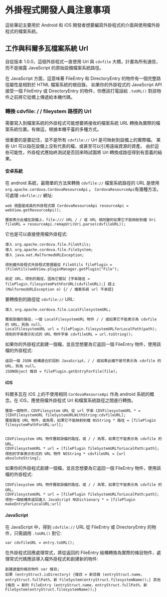<!---
    Licensed to the Apache Software Foundation (ASF) under one
    or more contributor license agreements.  See the NOTICE file
    distributed with this work for additional information
    regarding copyright ownership.  The ASF licenses this file
    to you under the Apache License, Version 2.0 (the
    "License"); you may not use this file except in compliance
    with the License.  You may obtain a copy of the License at

      http://www.apache.org/licenses/LICENSE-2.0

    Unless required by applicable law or agreed to in writing,
    software distributed under the License is distributed on an
    "AS IS" BASIS, WITHOUT WARRANTIES OR CONDITIONS OF ANY
    KIND, either express or implied.  See the License for the
    specific language governing permissions and limitations
    under the License.
-->

# 外掛程式開發人員注意事項

這些筆記主要用於 Android 和 iOS 開發者想要編寫外掛程式的介面與使用檔外掛程式的檔案系統。

## 工作與科爾多瓦檔案系統 Url

自從版本 1.0.0，這個外掛程式一直使用 Url 與 `cdvfile` 大橋，計畫為所有通信，而不是揭露 JavaScript 的原始設備檔案系統路徑。

在 JavaScript 方面，這意味著 FileEntry 和 DirectoryEntry 的物件有一個完整路徑屬性是相對於 HTML 檔案系統的根目錄。 如果你的外掛程式的 JavaScript API 接受一個 FileEntry 或 DirectoryEntry 的物件，你應該打電話給 `.toURL()` 對該物件之前將它從橋上傳遞給本機代碼。

### 轉換 cdvfile: / / fileystem 路徑的 Url

需要寫入到檔案系統的外掛程式可能想要將接收的檔案系統 URL 轉換為實際的檔案系統位置。有做這，根據本機平臺的多種方式。

很重要的是要記住，並不是所有 `cdvfile://` Url 是可映射到設備上的實際檔。 某些 Url 可以指在設備上沒有代表的檔，或甚至可以引用遠端資源的資產。 由於這些可能性，外掛程式應始終測試是否回來時試圖將 Url 轉換成路徑得到有意義的結果。

#### 安卓系統

在 android 系統，最簡單的方法來轉換 `cdvfile://` 檔案系統路徑的 URL 是使用 `org.apache.cordova.CordovaResourceApi` 。 `CordovaResourceApi`有幾種方法，可處理 `cdvfile://` 網址:

    web 視圖是成員的外掛程式類 CordovaResourceApi resourceApi = webView.getResourceApi();

    獲取表示此檔在設備上，file:/// URL / / 或 URL 相同變的如果它不能映射到檔 Uri fileURL = resourceApi.remapUri(Uri.parse(cdvfileURL));

它也是可以直接使用檔外掛程式:

    導入 org.apache.cordova.file.FileUtils;
    導入 org.apache.cordova.file.FileSystem;
    導入 java.net.MalformedURLException;

    得到檔外掛程式外掛程式管理器從 FileUtils filePlugin = (FileUtils)webView.pluginManager.getPlugin("File");

    給定 URL，得到的路徑，因為它嘗試 {字串路徑 = filePlugin.filesystemPathForURL(cdvfileURL);} 趕上 (MalformedURLException e) {/ / 檔案系統 url 不承認}

要轉換到的路徑從 `cdvfile://` URL:

    導入 org.apache.cordova.file.LocalFilesystemURL;

    獲取設備的路徑，一個 LocalFilesystemURL 物件 / / 或如果它不能表示為 cdvfile 的 URL，則為 null。
    LocalFilesystemURL url = filePlugin.filesystemURLforLocalPath(path);
    得到的字串表示形式的 URL 物件字串 cdvfileURL = url.toString();

如果你的外掛程式創建一個檔，並且您想要為它返回一個 FileEntry 物件，使用該檔的外掛程式:

    返回一個 JSON 結構適合於回到 JavaScript，/ / 或如果此檔不是可表示為 cdvfile 的 URL，則為 null。
    JSONObject 條目 = filePlugin.getEntryForFile(file);

#### iOS

科爾多瓦在 iOS 上的不使用相同 `CordovaResourceApi` 作為 android 系統的概念。在 iOS，應使用檔外掛程式 Url 和檔案系統路徑之間進行轉換。

    獲取一個物件，CDVFilesystem URL 從 url 字串 CDVFilesystemURL * = [CDVFilesystemURL fileSystemURLWithString:cdvfileURL];
    獲取路徑 URL 物件，或為零，如果它不能映射到檔 NSString * 路徑 = [filePlugin filesystemPathForURL:url];


    CDVFilesystem URL 物件獲取設備的路徑，或 / / 為零，如果它不能表示為 cdvfile 的 URL。
    CDVFilesystemURL * url = [filePlugin fileSystemURLforLocalPath:path];
    得到的字串表示形式的 URL 物件 NSString * cdvfileURL = [url absoluteString];

如果你的外掛程式創建一個檔，並且您想要為它返回一個 FileEntry 物件，使用該檔的外掛程式:

    CDVFilesystem URL 物件獲取設備的路徑，或 / / 為零，如果它不能表示為 cdvfile 的 URL。
    CDVFilesystemURL * url = [filePlugin fileSystemURLforLocalPath:path];
    得到一個結構來返回進入 JavaScript NSDictionary * = [filePlugin makeEntryForLocalURL:url]

#### JavaScript

在 JavaScript 中，得到 `cdvfile://` URL 從 FileEntry 或 DirectoryEntry 的物件，只需調用 `.toURL()` 對它:

    var cdvfileURL = entry.toURL();

在外掛程式回應處理常式，將從返回的 FileEntry 結構轉換為實際的條目物件，處理常式代碼應該導入檔外掛程式和創建新的物件:

    創建適當的條目物件 var 條目;
    如果 (entryStruct.isDirectory) {條目 = 新目錄 (entryStruct.name，entryStruct.fullPath，新 FileSystem(entryStruct.filesystemName));} 其他 {條目 = 新的 FileEntry (entryStruct.name，entryStruct.fullPath，新 FileSystem(entryStruct.filesystemName));}
